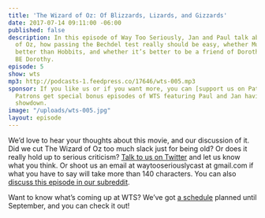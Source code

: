 ```yaml
---
title: 'The Wizard of Oz: Of Blizzards, Lizards, and Gizzards'
date: 2017-07-14 09:11:00 -06:00
published: false
description: In this episode of Way Too Seriously, Jan and Paul talk about The Wizard
  of Oz, how passing the Bechdel test really should be easy, whether Munchkins are
  better than Hobbits, and whether it’s better to be a friend of Dorothy than to actually
  BE Dorothy.
episode: 5
show: wts
mp3: http://podcasts-1.feedpress.co/17646/wts-005.mp3
sponsor: If you like us or if you want more, you can [support us on Patreon](https://www.patreon.com/clockworkscast)!
  Patrons get special bonus episodes of WTS featuring Paul and Jan having a trivia
  showdown.
image: "/uploads/wts-005.jpg"
layout: episode
---
```


We’d love to hear your thoughts about this movie, and our discussion of it. Did we cut The Wizard of Oz too much slack just for being old? Or does it really hold up to serious criticism?  [Talk to us on Twitter](http://www.twitter.com/wtscast) and let us know what you think. Or shoot us an email at waytooseriouslycast at gmail.com if what you have to say will take more than 140 characters. You can also [discuss this episode in our subreddit](#).

Want to know what’s coming up at WTS? We’ve got [a schedule](https://docs.google.com/document/d/1f6fvTgbzQOCUD_potL6mWClmSC3D2cOBgKz36OwSC68/edit?usp=sharing) planned until September, and you can check it out!
